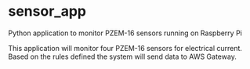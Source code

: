# sensor_app
Python application to monitor PZEM-16 sensors running on Raspberry Pi 

This application will monitor four PZEM-16 sensors for electrical current.  
Based on the rules defined the system will send data to AWS Gateway. 
